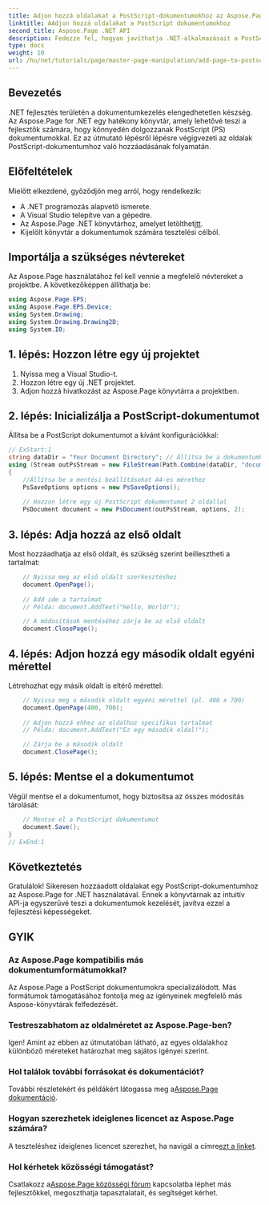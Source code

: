 ```yaml
---
title: Adjon hozzá oldalakat a PostScript-dokumentumokhoz az Aspose.Page for .NET használatával
linktitle: AAdjon hozzá oldalakat a PostScript dokumentumokhoz
second_title: Aspose.Page .NET API
description: Fedezze fel, hogyan javíthatja .NET-alkalmazásait a PostScript dokumentumok Aspose.Page segítségével történő manipulálásával. Ez a lépésenkénti útmutató egyértelmű utasításokat ad a dokumentum inicializálásához.
type: docs
weight: 10
url: /hu/net/tutorials/page/master-page-manipulation/add-page-to-postscript-document/
---
```

## Bevezetés

.NET fejlesztés területén a dokumentumkezelés elengedhetetlen készség. Az Aspose.Page for .NET egy hatékony könyvtár, amely lehetővé teszi a fejlesztők számára, hogy könnyedén dolgozzanak PostScript (PS) dokumentumokkal. Ez az útmutató lépésről lépésre végigvezeti az oldalak PostScript-dokumentumhoz való hozzáadásának folyamatán.

## Előfeltételek

Mielőtt elkezdené, győződjön meg arról, hogy rendelkezik:

- A .NET programozás alapvető ismerete.
- A Visual Studio telepítve van a gépedre.
-  Az Aspose.Page .NET könyvtárhoz, amelyet letölthet[itt](https://releases.aspose.com/page/net/).
- Kijelölt könyvtár a dokumentumok számára tesztelési célból.

## Importálja a szükséges névtereket

Az Aspose.Page használatához fel kell vennie a megfelelő névtereket a projektbe. A következőképpen állíthatja be:

```csharp
using Aspose.Page.EPS;
using Aspose.Page.EPS.Device;
using System.Drawing;
using System.Drawing.Drawing2D;
using System.IO;
```

## 1. lépés: Hozzon létre egy új projektet

1. Nyissa meg a Visual Studio-t.
2. Hozzon létre egy új .NET projektet.
3. Adjon hozzá hivatkozást az Aspose.Page könyvtárra a projektben.

## 2. lépés: Inicializálja a PostScript-dokumentumot

Állítsa be a PostScript dokumentumot a kívánt konfigurációkkal:

```csharp
// ExStart:1
string dataDir = "Your Document Directory"; // Állítsa be a dokumentumkönyvtár elérési útját
using (Stream outPsStream = new FileStream(Path.Combine(dataDir, "document1.ps"), FileMode.Create))
{
    //Állítsa be a mentési beállításokat A4-es mérethez
    PsSaveOptions options = new PsSaveOptions();
    
    // Hozzon létre egy új PostScript dokumentumot 2 oldallal
    PsDocument document = new PsDocument(outPsStream, options, 2);
```

## 3. lépés: Adja hozzá az első oldalt

Most hozzáadhatja az első oldalt, és szükség szerint beillesztheti a tartalmat:

```csharp
    // Nyissa meg az első oldalt szerkesztéshez
    document.OpenPage();
    
    // Add ide a tartalmat
    // Példa: document.AddText("Hello, World!");

    // A módosítások mentéséhez zárja be az első oldalt
    document.ClosePage();
```

## 4. lépés: Adjon hozzá egy második oldalt egyéni mérettel

Létrehozhat egy másik oldalt is eltérő mérettel:

```csharp
    // Nyissa meg a második oldalt egyéni mérettel (pl. 400 x 700)
    document.OpenPage(400, 700);
    
    // Adjon hozzá ehhez az oldalhoz specifikus tartalmat
    // Példa: document.AddText("Ez egy második oldal!");

    // Zárja be a második oldalt
    document.ClosePage();
```

## 5. lépés: Mentse el a dokumentumot

Végül mentse el a dokumentumot, hogy biztosítsa az összes módosítás tárolását:

```csharp
    // Mentse el a PostScript dokumentumot
    document.Save();
}
// ExEnd:1
```

## Következtetés

Gratulálok! Sikeresen hozzáadott oldalakat egy PostScript-dokumentumhoz az Aspose.Page for .NET használatával. Ennek a könyvtárnak az intuitív API-ja egyszerűvé teszi a dokumentumok kezelését, javítva ezzel a fejlesztési képességeket.

## GYIK

### Az Aspose.Page kompatibilis más dokumentumformátumokkal?  
Az Aspose.Page a PostScript dokumentumokra specializálódott. Más formátumok támogatásához fontolja meg az igényeinek megfelelő más Aspose-könyvtárak felfedezését.

### Testreszabhatom az oldalméretet az Aspose.Page-ben?  
Igen! Amint az ebben az útmutatóban látható, az egyes oldalakhoz különböző méreteket határozhat meg sajátos igényei szerint.

### Hol találok további forrásokat és dokumentációt?  
 További részletekért és példákért látogassa meg a[Aspose.Page dokumentáció](https://reference.aspose.com/page/net/).

### Hogyan szerezhetek ideiglenes licencet az Aspose.Page számára?  
 A teszteléshez ideiglenes licencet szerezhet, ha navigál a címre[ezt a linket](https://purchase.conholdate.com/temporary-license/).

### Hol kérhetek közösségi támogatást?  
 Csatlakozz a[Aspose.Page közösségi fórum](https://forum.aspose.com/c/page/39) kapcsolatba léphet más fejlesztőkkel, megoszthatja tapasztalatait, és segítséget kérhet.